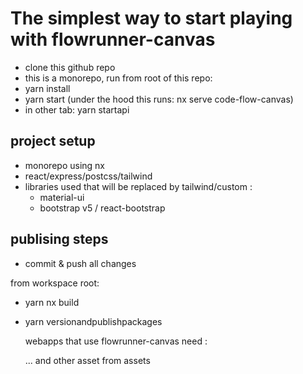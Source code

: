 # The simplest way to start playing with flowrunner-canvas

- clone this github repo
- this is a monorepo, run from root of this repo:
- yarn install
- yarn start (under the hood this runs: nx serve code-flow-canvas)
- in other tab: yarn startapi
  
## project setup

- monorepo using nx
- react/express/postcss/tailwind
- libraries used that will be replaced by tailwind/custom : 
  - material-ui
  - bootstrap v5 / react-bootstrap
  
## publising steps

- commit & push all changes

from workspace root:

- yarn nx build
- yarn versionandpublishpackages

	webapps that use flowrunner-canvas need :

	<link
      rel="stylesheet"
      href=".../bootstrap.min.css"
    />
    <link
      rel="stylesheet"
      href=".../fira_code.css"
    />
    <link
      rel="stylesheet"
      href=".../react-draft-wysiwyg.css"
    />

	... and other asset from assets